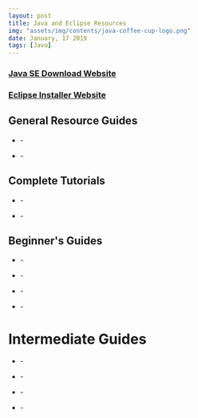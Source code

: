 ```yaml
---
layout: post
title: Java and Eclipse Resources
img: "assets/img/contents/java-coffee-cup-logo.png"
date: January, 17 2019
tags: [Java]
---
```


### [Java SE Download Website](https://www.oracle.com/technetwork/java/javase/downloads/index.html)
### [Eclipse Installer Website](https://www.eclipse.org/downloads/packages/installer)


## General Resource Guides
* []() - 

* []() - 

## Complete Tutorials
* []() - 

* []() - 

## Beginner's Guides
* []() - 

* []() - 

* []() - 

* []() - 

# Intermediate Guides
* []() - 

* []() - 

* []() - 

* []() - 

